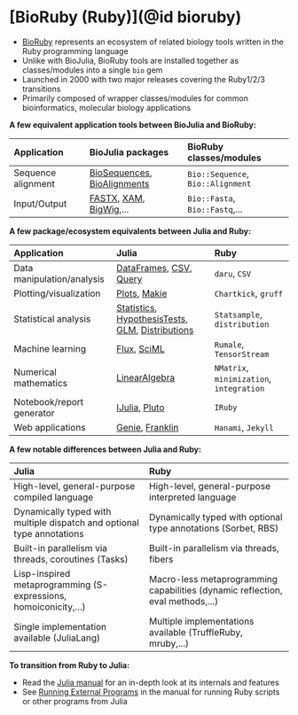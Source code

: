 # [BioRuby (Ruby)](@id bioruby)

- [BioRuby](http://bioruby.org/) represents an ecosystem of related biology tools written in the Ruby programming language
- Unlike with BioJulia, BioRuby tools are installed together as classes/modules into a single `bio` gem
- Launched in 2000 with two major releases covering the Ruby1/2/3 transitions
- Primarily composed of wrapper classes/modules for common bioinformatics, molecular biology applications 

**A few equivalent application tools between BioJulia and BioRuby:**

| Application        | BioJulia packages                                                                                                                             | BioRuby classes/modules           |
|:-------------------|:----------------------------------------------------------------------------------------------------------------------------------------------|:----------------------------------|
| Sequence alignment | [BioSequences](https://biojulia.dev/BioSequences.jl/stable/), [BioAlignments](https://biojulia.dev/BioAlignments.jl/stable/)                  | `Bio::Sequence`, `Bio::Alignment` |
| Input/Output       | [FASTX](https://biojulia.dev/FASTX.jl/stable/), [XAM](https://biojulia.dev/XAM.jl/stable/), [BigWig](https://biojulia.dev/BigWig.jl/dev/),... | `Bio::Fasta`, `Bio::Fastq`,...    |

**A few package/ecosystem equivalents between Julia and Ruby:**

| Application                | Julia                                                                                                                                                                                                                                                 | Ruby                                     |
|:---------------------------|:------------------------------------------------------------------------------------------------------------------------------------------------------------------------------------------------------------------------------------------------------|:-----------------------------------------|
| Data manipulation/analysis | [DataFrames](https://dataframes.juliadata.org/stable/), [CSV](https://csv.juliadata.org/stable/), [Query](https://www.queryverse.org/Query.jl/stable/)                                                                                                | `daru`, `CSV`                            |
| Plotting/visualization     | [Plots](https://docs.juliaplots.org/stable/), [Makie](https://docs.makie.org/stable/)                                                                                                                                                                 | `Chartkick`, `gruff`                     |
| Statistical analysis       | [Statistics](https://docs.julialang.org/en/v1/stdlib/Statistics/), [HypothesisTests](https://github.com/JuliaStats/HypothesisTests.jl), [GLM](https://github.com/JuliaStats/GLM.jl), [Distributions](https://juliastats.org/Distributions.jl/latest/) | `Statsample`, `distribution`             |
| Machine learning           | [Flux](https://fluxml.ai/Flux.jl/stable/), [SciML](https://sciml.ai/)                                                                                                                                                                                 | `Rumale`, `TensorStream`                 |
| Numerical mathematics      | [LinearAlgebra](https://docs.julialang.org/en/v1/stdlib/LinearAlgebra/)                                                                                                                                                                               | `NMatrix`, `minimization`, `integration` |
| Notebook/report generator  | [IJulia](https://julialang.github.io/IJulia.jl/stable/), [Pluto](https://plutojl.org/)                                                                                                                                                                | `IRuby`                                  |
| Web applications           | [Genie](https://genieframework.com/), [Franklin](https://franklinjl.org/)                                                                                                                                                                             | `Hanami`, `Jekyll`                       |

**A few notable differences between Julia and Ruby:**

| Julia                                                                  | Ruby                                                                           |
|:-----------------------------------------------------------------------|:-------------------------------------------------------------------------------|
| High-level, general-purpose compiled language                          | High-level, general-purpose interpreted language                               |
| Dynamically typed with multiple dispatch and optional type annotations | Dynamically typed with optional type annotations (Sorbet, RBS)                 |
| Built-in parallelism via threads, coroutines (Tasks)                   | Built-in parallelism via threads, fibers                                        |
| Lisp-inspired metaprogramming (S-expressions, homoiconicity,...)       | Macro-less metaprogramming capabilities (dynamic reflection, eval methods,...) |
| Single implementation available (JuliaLang)                            | Multiple implementations available (TruffleRuby, mruby,...)                    |

**To transition from Ruby to Julia:**
- Read the [Julia manual](https://docs.julialang.org/) for an in-depth look at its internals and features
- See [Running External Programs](https://docs.julialang.org/en/v1/manual/running-external-programs/) in the manual for running Ruby scripts or other programs from Julia